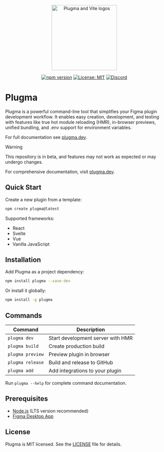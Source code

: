 <p align="center">
    <img src="https://github.com/user-attachments/assets/b9b3e1ef-973b-4a8c-831b-014dca728696" alt="Plugma and Vite logos" width="auto" height="208">
</p>

<div align="center">

[![npm version](https://img.shields.io/npm/v/plugma/next.svg)](https://www.npmjs.com/package/plugma)
[![License: MIT](https://img.shields.io/badge/License-MIT-yellow.svg)](https://opensource.org/licenses/MIT)
[![Discord](https://img.shields.io/discord/1369975781811425382?logo=discord&logoColor=white&label=discord)](https://discord.gg/RvHH4ZnKXS)

<!-- [![PRs Welcome](https://img.shields.io/badge/PRs-welcome-brightgreen.svg)](http://makeapullrequest.com) -->

</div>

# Plugma

Plugma is a powerful command-line tool that simplifies your Figma plugin development workflow. It enables easy creation, development, and testing with features like true hot module reloading (HMR), in-browser previews, unified bundling, and .env support for environment variables.

For full documentation see [plugma.dev](https://www.plugma.dev/).

> [!WARNING]
> This repository is in beta, and features may not work as expected or may undergo changes.

For comprehensive documentation, visit [plugma.dev](https://www.plugma.dev/).

## Quick Start

Create a new plugin from a template:

```bash
npm create plugma@latest
```

Supported frameworks:

- React
- Svelte
- Vue
- Vanilla JavaScript

## Installation

Add Plugma as a project dependency:

```bash
npm install plugma --save-dev
```

Or install it globally:

```bash
npm install -g plugma
```

## Commands

| Command          | Description                       |
| ---------------- | --------------------------------- |
| `plugma dev`     | Start development server with HMR |
| `plugma build`   | Create production build           |
| `plugma preview` | Preview plugin in browser         |
| `plugma release` | Build and release to GitHub       |
| `plugma add`     | Add integrations to your plugin   |

Run `plugma --help` for complete command documentation.

## Prerequisites

- [Node.js](https://nodejs.org/en) (LTS version recommended)
- [Figma Desktop App](https://www.figma.com/downloads/)

<!-- ## Contributing

We welcome contributions! Please see our [Contributing Guide](CONTRIBUTING.md) for details. -->

## License

Plugma is MIT licensed. See the [LICENSE](LICENSE) file for details.
